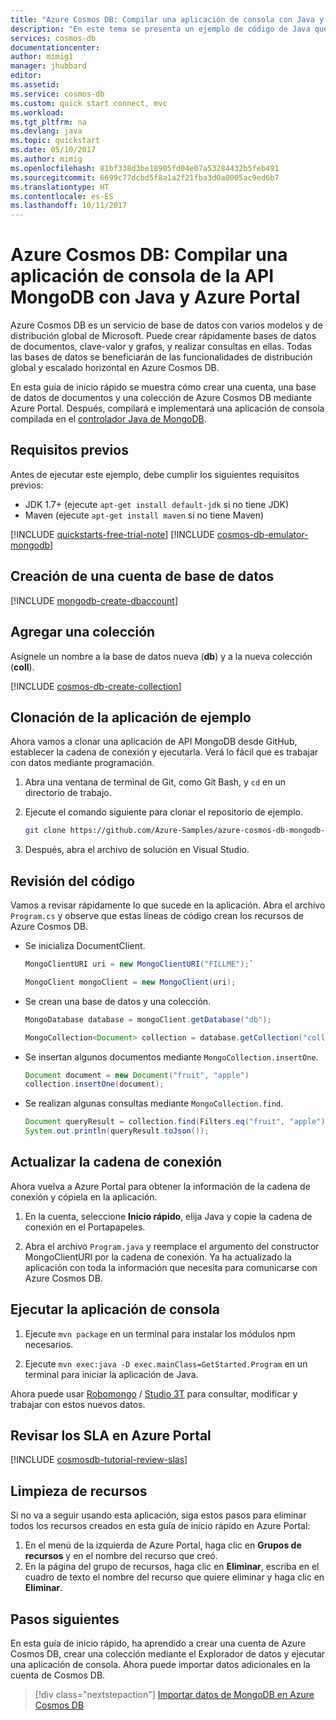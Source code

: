 ```yaml
---
title: "Azure Cosmos DB: Compilar una aplicación de consola con Java y la API MongoDB | Microsoft Docs"
description: "En este tema se presenta un ejemplo de código de Java que se puede usar para conectarse a la API MongoDB de Azure Cosmos DB y realizar consultas."
services: cosmos-db
documentationcenter: 
author: mimig1
manager: jhubbard
editor: 
ms.assetid: 
ms.service: cosmos-db
ms.custom: quick start connect, mvc
ms.workload: 
ms.tgt_pltfrm: na
ms.devlang: java
ms.topic: quickstart
ms.date: 05/10/2017
ms.author: mimig
ms.openlocfilehash: 81bf338d3be18905fd04e07a53284432b5feb491
ms.sourcegitcommit: 6699c77dcbd5f8a1a2f21fba3d0a0005ac9ed6b7
ms.translationtype: HT
ms.contentlocale: es-ES
ms.lasthandoff: 10/11/2017
---
```

# <a name="azure-cosmos-db-build-a-mongodb-api-console-app-with-java-and-the-azure-portal"></a>Azure Cosmos DB: Compilar una aplicación de consola de la API MongoDB con Java y Azure Portal

Azure Cosmos DB es un servicio de base de datos con varios modelos y de distribución global de Microsoft. Puede crear rápidamente bases de datos de documentos, clave-valor y grafos, y realizar consultas en ellas. Todas las bases de datos se beneficiarán de las funcionalidades de distribución global y escalado horizontal en Azure Cosmos DB. 

En esta guía de inicio rápido se muestra cómo crear una cuenta, una base de datos de documentos y una colección de Azure Cosmos DB mediante Azure Portal. Después, compilará e implementará una aplicación de consola compilada en el [controlador Java de MongoDB](https://docs.mongodb.com/ecosystem/drivers/java/). 

## <a name="prerequisites"></a>Requisitos previos

Antes de ejecutar este ejemplo, debe cumplir los siguientes requisitos previos:
* JDK 1.7+ (ejecute `apt-get install default-jdk` si no tiene JDK)
* Maven (ejecute `apt-get install maven` si no tiene Maven)

[!INCLUDE [quickstarts-free-trial-note](../../includes/quickstarts-free-trial-note.md)]
[!INCLUDE [cosmos-db-emulator-mongodb](../../includes/cosmos-db-emulator-mongodb.md)]

## <a name="create-a-database-account"></a>Creación de una cuenta de base de datos

[!INCLUDE [mongodb-create-dbaccount](../../includes/cosmos-db-create-dbaccount-mongodb.md)]

## <a name="add-a-collection"></a>Agregar una colección

Asígnele un nombre a la base de datos nueva (**db**) y a la nueva colección (**coll**).

[!INCLUDE [cosmos-db-create-collection](../../includes/cosmos-db-create-collection.md)] 

## <a name="clone-the-sample-application"></a>Clonación de la aplicación de ejemplo

Ahora vamos a clonar una aplicación de API MongoDB desde GitHub, establecer la cadena de conexión y ejecutarla. Verá lo fácil que es trabajar con datos mediante programación. 

1. Abra una ventana de terminal de Git, como Git Bash, y `cd` en un directorio de trabajo.  

2. Ejecute el comando siguiente para clonar el repositorio de ejemplo. 

    ```bash
    git clone https://github.com/Azure-Samples/azure-cosmos-db-mongodb-java-getting-started.git
    ```

3. Después, abra el archivo de solución en Visual Studio. 

## <a name="review-the-code"></a>Revisión del código

Vamos a revisar rápidamente lo que sucede en la aplicación. Abra el archivo `Program.cs` y observe que estas líneas de código crean los recursos de Azure Cosmos DB. 

* Se inicializa DocumentClient.

    ```java
    MongoClientURI uri = new MongoClientURI("FILLME");`

    MongoClient mongoClient = new MongoClient(uri);            
    ```

* Se crean una base de datos y una colección.

    ```java
    MongoDatabase database = mongoClient.getDatabase("db");

    MongoCollection<Document> collection = database.getCollection("coll");
    ```

* Se insertan algunos documentos mediante `MongoCollection.insertOne`.

    ```java
    Document document = new Document("fruit", "apple")
    collection.insertOne(document);
    ```

* Se realizan algunas consultas mediante `MongoCollection.find`.

    ```java
    Document queryResult = collection.find(Filters.eq("fruit", "apple")).first();
    System.out.println(queryResult.toJson());       
    ```

## <a name="update-your-connection-string"></a>Actualizar la cadena de conexión

Ahora vuelva a Azure Portal para obtener la información de la cadena de conexión y cópiela en la aplicación.

1. En la cuenta, seleccione **Inicio rápido**, elija Java y copie la cadena de conexión en el Portapapeles.

2. Abra el archivo `Program.java` y reemplace el argumento del constructor MongoClientURI por la cadena de conexión. Ya ha actualizado la aplicación con toda la información que necesita para comunicarse con Azure Cosmos DB. 
    
## <a name="run-the-console-app"></a>Ejecutar la aplicación de consola

1. Ejecute `mvn package` en un terminal para instalar los módulos npm necesarios.

2. Ejecute `mvn exec:java -D exec.mainClass=GetStarted.Program` en un terminal para iniciar la aplicación de Java.

Ahora puede usar [Robomongo](mongodb-robomongo.md) / [Studio 3T](mongodb-mongochef.md) para consultar, modificar y trabajar con estos nuevos datos.

## <a name="review-slas-in-the-azure-portal"></a>Revisar los SLA en Azure Portal

[!INCLUDE [cosmosdb-tutorial-review-slas](../../includes/cosmos-db-tutorial-review-slas.md)]

## <a name="clean-up-resources"></a>Limpieza de recursos

Si no va a seguir usando esta aplicación, siga estos pasos para eliminar todos los recursos creados en esta guía de inicio rápido en Azure Portal:

1. En el menú de la izquierda de Azure Portal, haga clic en **Grupos de recursos** y en el nombre del recurso que creó. 
2. En la página del grupo de recursos, haga clic en **Eliminar**, escriba en el cuadro de texto el nombre del recurso que quiere eliminar y haga clic en **Eliminar**.

## <a name="next-steps"></a>Pasos siguientes

En esta guía de inicio rápido, ha aprendido a crear una cuenta de Azure Cosmos DB, crear una colección mediante el Explorador de datos y ejecutar una aplicación de consola. Ahora puede importar datos adicionales en la cuenta de Cosmos DB. 

> [!div class="nextstepaction"]
> [Importar datos de MongoDB en Azure Cosmos DB](mongodb-migrate.md)


